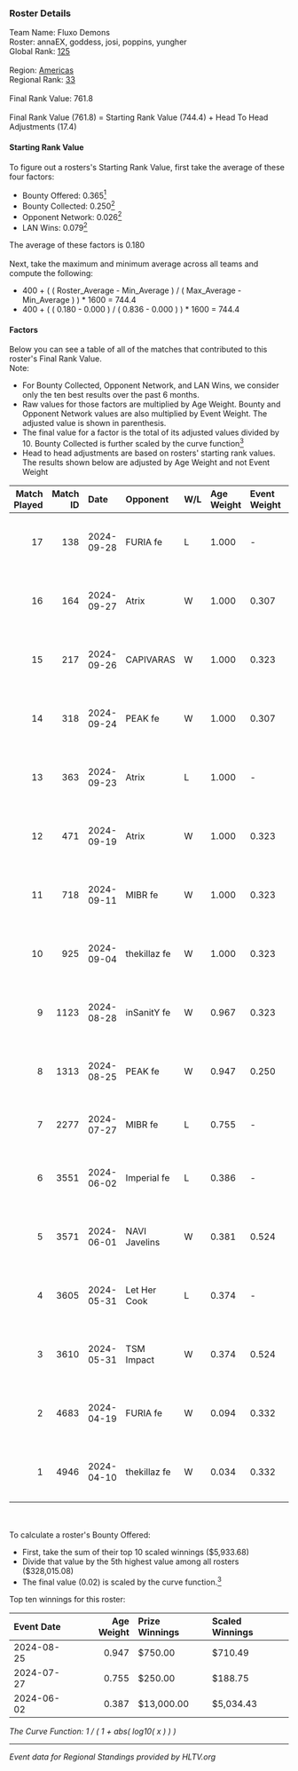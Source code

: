 ### Roster Details<br />
Team Name: Fluxo Demons<br />
Roster: annaEX, goddess, josi, poppins, yungher<br />
Global Rank: [125](../../standings_global_2024_10_02.md)<br />
<br />
Region: [Americas]( ../../standings_americas_2024_10_02.md)<br />
Regional Rank: [33]( ../../standings_americas_2024_10_02.md)<br />
<br />
Final Rank Value:  761.8<br />
<br />
Final Rank Value (761.8) = Starting Rank Value (744.4) + Head To Head Adjustments (17.4)<br />

#### Starting Rank Value<br />
To figure out a rosters's Starting Rank Value, first take the average of these four factors:<br />
- Bounty Offered: 0.365[<sup>1</sup>](#table2)
- Bounty Collected: 0.250[<sup>2</sup>](#table1)
- Opponent Network: 0.026[<sup>2</sup>](#table1)
- LAN Wins: 0.079[<sup>2</sup>](#table1)

The average of these factors is 0.180<br />
<br />
Next, take the maximum and minimum average across all teams and compute the following:<br />
- 400 + ( ( Roster_Average - Min_Average ) / ( Max_Average - Min_Average ) ) * 1600 = 744.4
- 400 + ( ( 0.180 - 0.000 ) / ( 0.836 - 0.000 ) ) * 1600 = 744.4


#### Factors<br />
Below you can see a table of all of the matches that contributed to this roster's Final Rank Value.<br />
Note:<br />

- For Bounty Collected, Opponent Network, and LAN Wins, we consider only the ten best results over the past 6 months.
- Raw values for those factors are multiplied by Age Weight. Bounty and Opponent Network values are also multiplied by Event Weight. The adjusted value is shown in parenthesis.
- The final value for a factor is the total of its adjusted values divided by 10. Bounty Collected is further scaled by the curve function[<sup>3</sup>](#curveFunction)
- Head to head adjustments are based on rosters' starting rank values. The results shown below are adjusted by Age Weight and not Event Weight
<span id="table1"></span><br />


| Match Played | Match ID | Date       | Opponent      | W/L | Age Weight | Event Weight | Bounty Collected | Opponent Network | LAN Wins  | H2H Adj. | Roster                                   |
| -: | -: | :- | :- | :- | :- | :- | :- | :- | :- | -: | :- |
|           17 |      138 | 2024-09-28 | FURIA fe      | L   | 1.000      | -            | -                | -                | -         |   -16.10 | annaEX, goddess, josi, poppins, yungher  |
|           16 |      164 | 2024-09-27 | Atrix         | W   | 1.000      | 0.307        | 0.001 (0.000)    | 0.141 (0.043)    | 0 (0.000) |    10.33 | annaEX, goddess, josi, poppins, yungher  |
|           15 |      217 | 2024-09-26 | CAPIVARAS     | W   | 1.000      | 0.323        | -                | 0.000 (0.000)    | 0 (0.000) |     3.02 | annaEX, goddess, josi, poppins, yungher  |
|           14 |      318 | 2024-09-24 | PEAK fe       | W   | 1.000      | 0.307        | 0.001 (0.000)    | -                | 0 (0.000) |     4.97 | annaEX, goddess, josi, poppins, yungher  |
|           13 |      363 | 2024-09-23 | Atrix         | L   | 1.000      | -            | -                | -                | -         |   -21.05 | annaEX, goddess, josi, poppins, yungher  |
|           12 |      471 | 2024-09-19 | Atrix         | W   | 1.000      | 0.323        | 0.001 (0.000)    | 0.141 (0.046)    | 0 (0.000) |    10.04 | annaEX, goddess, josi, poppins, yungher  |
|           11 |      718 | 2024-09-11 | MIBR fe       | W   | 1.000      | 0.323        | 0.009 (0.003)    | 0.165 (0.053)    | 0 (0.000) |    11.72 | annaEX, goddess, josi, poppins, yungher  |
|           10 |      925 | 2024-09-04 | thekillaz fe  | W   | 1.000      | 0.323        | 0.001 (0.000)    | 0.085 (0.027)    | 0 (0.000) |    10.04 | annaEX, goddess, josi, poppins, yungher  |
|            9 |     1123 | 2024-08-28 | inSanitY fe   | W   | 0.967      | 0.323        | 0.000 (0.000)    | 0.103 (0.032)    | 0 (0.000) |     9.20 | annaEX, goddess, josi, poppins, yungher  |
|            8 |     1313 | 2024-08-25 | PEAK fe       | W   | 0.947      | 0.250        | 0.001 (0.000)    | -                | 0 (0.000) |     6.63 | Babs, goddess, josi, poppins, yungher    |
|            7 |     2277 | 2024-07-27 | MIBR fe       | L   | 0.755      | -            | -                | -                | -         |   -14.00 | annaEX, goddess, josi, Le, yungher       |
|            6 |     3551 | 2024-06-02 | Imperial fe   | L   | 0.386      | -            | -                | -                | -         |    -4.22 | annaEX, goddess, julih, poppins, yungher |
|            5 |     3571 | 2024-06-01 | NAVI Javelins | W   | 0.381      | 0.524        | 0.020 (0.004)    | 0.199 (0.040)    | 1 (0.381) |     6.32 | annaEX, goddess, julih, poppins, yungher |
|            4 |     3605 | 2024-05-31 | Let Her Cook  | L   | 0.374      | -            | -                | -                | -         |    -5.29 | annaEX, goddess, julih, poppins, yungher |
|            3 |     3610 | 2024-05-31 | TSM Impact    | W   | 0.374      | 0.524        | 0.007 (0.001)    | 0.037 (0.007)    | 1 (0.374) |     4.21 | annaEX, goddess, julih, poppins, yungher |
|            2 |     4683 | 2024-04-19 | FURIA fe      | W   | 0.094      | 0.332        | 0.012 (0.000)    | 0.242 (0.008)    | -         |     1.28 | annaEX, goddess, julih, poppins, yungher |
|            1 |     4946 | 2024-04-10 | thekillaz fe  | W   | 0.034      | 0.332        | -                | 0.085 (0.001)    | -         |     0.36 | annaEX, goddess, julih, poppins, yungher |

<br />
<span id="table2"></span><br />
To calculate a roster's Bounty Offered:<br />

- First, take the sum of their top 10 scaled winnings ($5,933.68)
- Divide that value by the 5th highest value among all rosters ($328,015.08)
- The final value (0.02) is scaled by the curve function.[<sup>3</sup>](#curveFunction)

Top ten winnings for this roster:<br />

| Event Date | Age Weight | Prize Winnings | Scaled Winnings |
| :- | -: | :- | :- |
| 2024-08-25 |      0.947 | $750.00        | $710.49         |
| 2024-07-27 |      0.755 | $250.00        | $188.75         |
| 2024-06-02 |      0.387 | $13,000.00     | $5,034.43       |


<span id="curveFunction"></span>_The Curve Function: 1 / ( 1 + abs( log10( x ) ) )_<br />

---
_Event data for Regional Standings provided by HLTV.org_<br />
